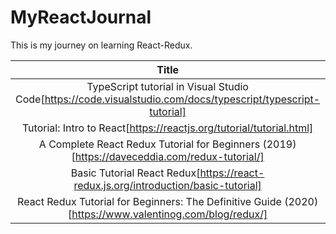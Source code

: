 # MyReactJournal
This is my journey on learning React-Redux.

Title | Project |
:---:|:---:|
TypeScript tutorial in Visual Studio Code[https://code.visualstudio.com/docs/typescript/typescript-tutorial] | https://github.com/emafazillah/MyReactJournal/tree/master/HelloWorld[https://github.com/emafazillah/MyReactJournal/tree/master/HelloWorld]
Tutorial: Intro to React[https://reactjs.org/tutorial/tutorial.html] | https://github.com/emafazillah/MyReactJournal/tree/master/my-app[https://github.com/emafazillah/MyReactJournal/tree/master/my-app]
A Complete React Redux Tutorial for Beginners (2019)[https://daveceddia.com/redux-tutorial/] | https://github.com/emafazillah/MyReactJournal/tree/master/counter[https://github.com/emafazillah/MyReactJournal/tree/master/counter]
Basic Tutorial React Redux[https://react-redux.js.org/introduction/basic-tutorial] | https://github.com/emafazillah/MyReactJournal/tree/master/todo-app[https://github.com/emafazillah/MyReactJournal/tree/master/todo-app]
React Redux Tutorial for Beginners: The Definitive Guide (2020)[https://www.valentinog.com/blog/redux/] | https://github.com/emafazillah/MyReactJournal/tree/master/react-redux-tutorial[https://github.com/emafazillah/MyReactJournal/tree/master/react-redux-tutorial]

